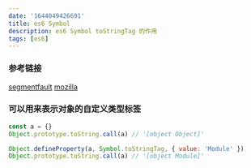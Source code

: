 ```yaml
---
date: '1644049426691'
title: es6 Symbol
description: es6 Symbol toStringTag 的作用
tags: [es6]
---
```

### 参考链接
[segmentfault](https://segmentfault.com/a/1190000021043630)
[mozilla](https://developer.mozilla.org/zh-CN/docs/Web/JavaScript/Reference/Global_Objects/Symbol/toStringTag)

### 可以用来表示对象的自定义类型标签
```javascript
const a = {}
Object.prototype.toString.call(a) // '[object Object]'

Object.defineProperty(a, Symbol.toStringTag, { value: 'Module' })
Object.prototype.toString.call(a) // '[object Module]'
```

